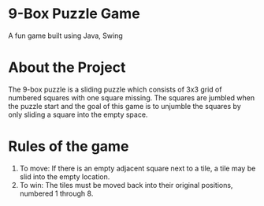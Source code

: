 # 9-Box Puzzle Game
A fun game built using Java, Swing

# About the Project
The 9-box puzzle is a sliding puzzle which consists of 3x3 grid of numbered squares with one square missing. The squares are jumbled when the puzzle start and the goal of this game is to unjumble the squares by only sliding a square into the empty space.

# Rules of the game
1. To move:  If there is an empty adjacent square next to a tile, a tile may be slid into the empty location.
2. To win:  The tiles must be moved back into their original positions, numbered 1 through 8.
